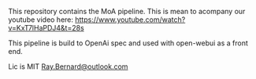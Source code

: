 This repository contains the MoA pipeline.
This is mean to acompany our youtube video here: https://www.youtube.com/watch?v=KxT7lHaPDJ4&t=28s

This pipeline is build to OpenAi spec and used with open-webui as a front end.


Lic is MIT
Ray.Bernard@outlook.com

